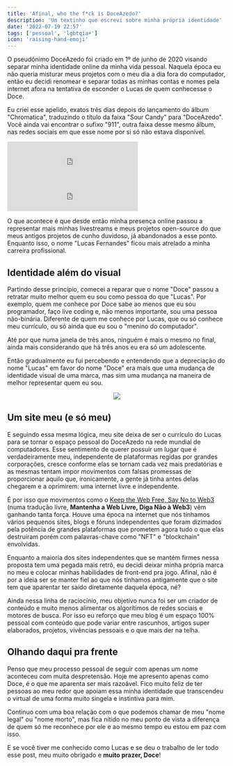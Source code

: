 ```yaml
---
title: 'Afinal, who the f*ck is DoceAzedo?'
description: 'Um textinho que escrevi sobre minha própria identidade'
date: '2022-07-19 22:57'
tags: ['pessoal', 'lgbtqia+']
icon: 'raising-hand-emoji'
---
```


O pseudônimo DoceAzedo foi criado em 1º de junho de 2020 visando separar minha identidade online da minha vida pessoal. Naquela época eu não queria misturar meus projetos com o meu dia a dia fora do computador, então eu decidi renomear e separar todas as minhas contas e nomes pela internet afora na tentativa de esconder o Lucas de quem conhecesse o Doce.

Eu criei esse apelido, exatos três dias depois do lançamento do álbum "Chromatica", traduzindo o título da faixa "Sour Candy" para "DoceAzedo". Você ainda vai encontrar o sufixo "911", outra faixa desse mesmo álbum, nas redes sociais em que esse nome por si só não estava disponível.

<p class="showcase is-spotify">
	<iframe src="https://open.spotify.com/embed/track/6R6ZoHTypt5lt68MWbzZXv?utm_source=generator" height="80" frameBorder="0" allowfullscreen="" allow="autoplay; clipboard-write; encrypted-media; fullscreen; picture-in-picture"></iframe>
	<iframe src="https://open.spotify.com/embed/track/6qI0MU175Dk2DeoUjlrOpy?utm_source=generator" height="80" frameBorder="0" allowfullscreen="" allow="autoplay; clipboard-write; encrypted-media; fullscreen; picture-in-picture"></iframe>
</p>

O que acontece é que desde então minha presença online passou a representar mais minhas livestreams e meus projetos open-source do que meus antigos projetos de cunho duvidoso, já abandonados a esse ponto. Enquanto isso, o nome "Lucas Fernandes" ficou mais atrelado a minha carreira profissional.

## Identidade além do visual

Partindo desse princípio, comecei a reparar que o nome "Doce" passou a retratar muito melhor quem eu sou como pessoa do que "Lucas". Por exemplo, quem me conhece por Doce sabe ao menos que eu sou programador, faço live coding e, não menos importante, sou uma pessoa não-binária. Diferente de quem me conhece por Lucas, que ou só conhece meu currículo, ou só ainda que eu sou o "menino do computador".

Até por que numa janela de três anos, ninguém é mais o mesmo no final, ainda mais considerando que há três anos eu era só um adolescente.

Então gradualmente eu fui percebendo e entendendo que a depreciação do nome "Lucas" em favor do nome "Doce" era mais que uma mudança de identidade visual de uma marca, mas sim uma mudança na maneira de melhor representar quem eu sou.

<p align="center">
	<img src="/img/old-taylor.gif">
</p>

## Um site meu (e só meu)

E seguindo essa mesma lógica, meu site deixa de ser o currículo do Lucas para se tornar o espaço pessoal do DoceAzedo na rede mundial de computadores. Esse sentimento de querer possuir um lugar que é verdadeiramente meu, independente de plataformas regidas por grandes corporações, cresce conforme elas se tornam cada vez mais predatórias e as mesmas tentam impor movimentos com falsas promessas de proporcionar aquilo que, ironicamente, a gente já tinha antes delas chegarem e a oprimirem: uma internet livre e independente.

É por isso que movimentos como o [Keep the Web Free, Say No to Web3](https://yesterweb.org/no-to-web3) (numa tradução livre, **Mantenha a Web Livre, Diga Não à Web3**) vêm ganhando tanta força. Houve uma época na internet que nós tínhamos vários pequenos sites, blogs e fóruns independentes que foram dizimados pela potência de grandes plataformas que prometem agora tudo o que elas destruíram porém com palavras-chave como "NFT" e "blockchain" envolvidas.

Enquanto a maioria dos sites independentes que se mantém firmes nessa proposta tem uma pegada mais retrô, eu decidi deixar minha própria marca no meu e colocar minhas habilidades de front-end pra jogo. Afinal, não é por a ideia ser se manter fiel ao que nós tínhamos antigamente que o site tem que aparentar ter saído diretamente daquela época, né?

Ainda nessa linha de raciocínio, meu objetivo nunca foi ser um criador de conteúdo e muito menos alimentar os algorítimos de redes sociais e motores de busca. Por isso eu reforço que meu blog é um espaço 100% pessoal com conteúdo que pode variar entre rascunhos, artigos super elaborados, projetos, vivências pessoais e o que mais der na telha.

## Olhando daqui pra frente

Penso que meu processo pessoal de seguir com apenas um nome aconteceu com muita despretensão. Hoje me apresento apenas como Doce, é o que me aparenta ser mais razoável. Fico muito feliz de ter pessoas ao meu redor que apoiam essa minha identidade que transcendeu o virtual de uma forma muito singela e instintiva para mim.

Continuo com uma boa relação com o que podemos chamar de meu "nome legal" ou "nome morto", mas fica nítido no meu ponto de vista a diferença de quem só me reconhece por ele e ao mesmo tempo eu estou em paz com isso.

E se você tiver me conhecido como Lucas e se deu o trabalho de ler todo esse post, meu muito obrigado e **muito prazer, Doce**!
